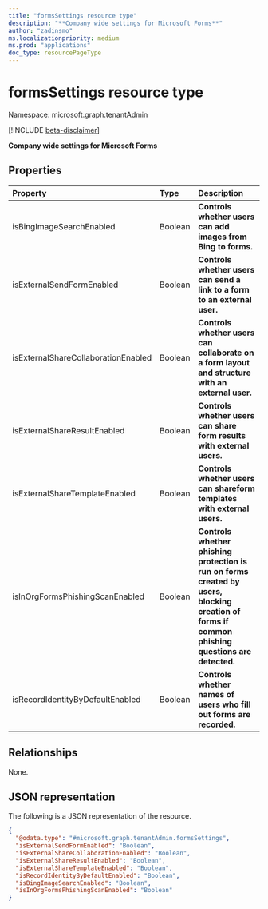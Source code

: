 ```yaml
---
title: "formsSettings resource type"
description: "**Company wide settings for Microsoft Forms**"
author: "zadinsmo"
ms.localizationpriority: medium
ms.prod: "applications"
doc_type: resourcePageType
---
```


# formsSettings resource type

Namespace: microsoft.graph.tenantAdmin

[!INCLUDE [beta-disclaimer](../../includes/beta-disclaimer.md)]

**Company wide settings for Microsoft Forms**

## Properties
|Property|Type|Description|
|:---|:---|:---|
|isBingImageSearchEnabled|Boolean|**Controls whether users can add images from Bing to forms.**|
|isExternalSendFormEnabled|Boolean|**Controls whether users can send a link to a form to an external user.**|
|isExternalShareCollaborationEnabled|Boolean|**Controls whether users can collaborate on a form layout and structure with an external user.**|
|isExternalShareResultEnabled|Boolean|**Controls whether users can share form results with external users.**|
|isExternalShareTemplateEnabled|Boolean|**Controls whether users can shareform templates with external users.**|
|isInOrgFormsPhishingScanEnabled|Boolean|**Controls whether phishing protection is run on forms created by users, blocking creation of forms if common phishing questions are detected.**|
|isRecordIdentityByDefaultEnabled|Boolean|**Controls whether names of users who fill out forms are recorded.**|

## Relationships
None.

## JSON representation
The following is a JSON representation of the resource.
<!-- {
  "blockType": "resource",
  "@odata.type": "microsoft.graph.tenantAdmin.formsSettings"
}
-->
``` json
{
  "@odata.type": "#microsoft.graph.tenantAdmin.formsSettings",
  "isExternalSendFormEnabled": "Boolean",
  "isExternalShareCollaborationEnabled": "Boolean",
  "isExternalShareResultEnabled": "Boolean",
  "isExternalShareTemplateEnabled": "Boolean",
  "isRecordIdentityByDefaultEnabled": "Boolean",
  "isBingImageSearchEnabled": "Boolean",
  "isInOrgFormsPhishingScanEnabled": "Boolean"
}
```

